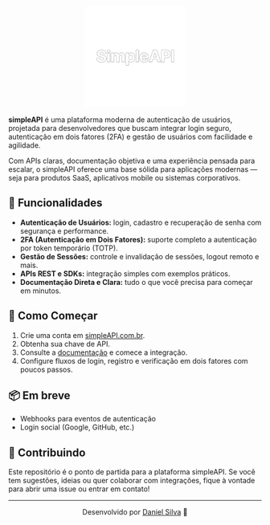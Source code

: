 <p align="center">
  <img src="./logo/simple.png" alt="Logo do SimpleAPI" height="200"/>
</p>

**simpleAPI** é uma plataforma moderna de autenticação de usuários, projetada para desenvolvedores que buscam integrar login seguro, autenticação em dois fatores (2FA) e gestão de usuários com facilidade e agilidade.

Com APIs claras, documentação objetiva e uma experiência pensada para escalar, o simpleAPI oferece uma base sólida para aplicações modernas — seja para produtos SaaS, aplicativos mobile ou sistemas corporativos.

## 🔐 Funcionalidades

- **Autenticação de Usuários:** login, cadastro e recuperação de senha com segurança e performance.
- **2FA (Autenticação em Dois Fatores):** suporte completo a autenticação por token temporário (TOTP).
- **Gestão de Sessões:** controle e invalidação de sessões, logout remoto e mais.
- **APIs REST e SDKs:** integração simples com exemplos práticos.
- **Documentação Direta e Clara:** tudo o que você precisa para começar em minutos.

## 🚀 Como Começar

1. Crie uma conta em [simpleAPI.com.br](https://www.simpleapi.com.br).
2. Obtenha sua chave de API.
3. Consulte a [documentação](https://www.simpleapi.com.br/swagger/index.html) e comece a integração.
4. Configure fluxos de login, registro e verificação em dois fatores com poucos passos.

## 📦 Em breve

- Webhooks para eventos de autenticação
- Login social (Google, GitHub, etc.)

## 🤝 Contribuindo

Este repositório é o ponto de partida para a plataforma simpleAPI. Se você tem sugestões, ideias ou quer colaborar com integrações, fique à vontade para abrir uma issue ou entrar em contato!

---

<p align="center">
  Desenvolvido por <a href="https://www.linkedin.com/in/daniel-silva-1a3209196/">Daniel Silva</a> 🚀
</p>
